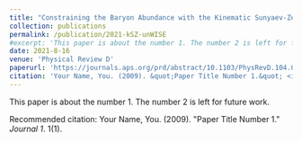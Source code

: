 ```yaml
---
title: "Constraining the Baryon Abundance with the Kinematic Sunyaev-Zel'dovich Effect: Projected-Field Detection Using Planck, WMAP, and unWISE"
collection: publications
permalink: /publication/2021-kSZ-unWISE
#excerpt: 'This paper is about the number 1. The number 2 is left for future work.'
date: 2021-8-16
venue: 'Physical Review D'
paperurl: 'https://journals.aps.org/prd/abstract/10.1103/PhysRevD.104.043518'
citation: 'Your Name, You. (2009). &quot;Paper Title Number 1.&quot; <i>Journal 1</i>. 1(1).'
---
```

This paper is about the number 1. The number 2 is left for future work.

<!-- [Download paper here](http://academicpages.github.io/files/paper1.pdf) -->

Recommended citation: Your Name, You. (2009). "Paper Title Number 1." <i>Journal 1</i>. 1(1).
